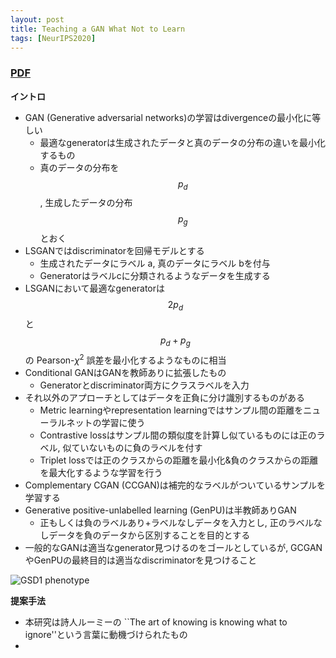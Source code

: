 ```yaml
---
layout: post
title: Teaching a GAN What Not to Learn
tags: [NeurIPS2020]
---
```


### [PDF](https://papers.nips.cc/paper/2020/hash/29405e2a4c22866a205f557559c7fa4b-Abstract.html)
**イントロ**
- GAN (Generative adversarial networks)の学習はdivergenceの最小化に等しい
  - 最適なgeneratorは生成されたデータと真のデータの分布の違いを最小化するもの
  - 真のデータの分布を$$p_d$$, 生成したデータの分布 $$p_g$$とおく
- LSGANではdiscriminatorを回帰モデルとする
  - 生成されたデータにラベル a, 真のデータにラベル bを付与
  - Generatorはラベルcに分類されるようなデータを生成する
- LSGANにおいて最適なgeneratorは $$2p_d$$と $$p_d+p_g$$の Pearson-$\chi^2$ 誤差を最小化するようなものに相当
- Conditional GANはGANを教師ありに拡張したもの
  - Generatorとdiscriminator両方にクラスラベルを入力
- それ以外のアプローチとしてはデータを正負に分け識別するものがある
  - Metric learningやrepresentation learningではサンプル間の距離をニューラルネットの学習に使う
  - Contrastive lossはサンプル間の類似度を計算し似ているものには正のラベル, 似ていないものに負のラベルを付す
  - Triplet lossでは正のクラスからの距離を最小化&負のクラスからの距離を最大化するような学習を行う
- Complementary CGAN (CCGAN)は補完的なラベルがついているサンプルを学習する
- Generative positive-unlabelled learning (GenPU)は半教師ありGAN
  - 正もしくは負のラベルあり+ラベルなしデータを入力とし, 正のラベルなしデータを負のデータから区別することを目的とする
- 一般的なGANは適当なgenerator見つけるのをゴールとしているが, GCGANやGenPUの最終目的は適当なdiscriminatorを見つけること

![GSD1 phenotype](/_site/assets/Rumi-GAN.png)

**提案手法**
- 本研究は詩人ルーミーの ``The art of knowing is knowing what to ignore''という言葉に動機づけられたもの
- 

